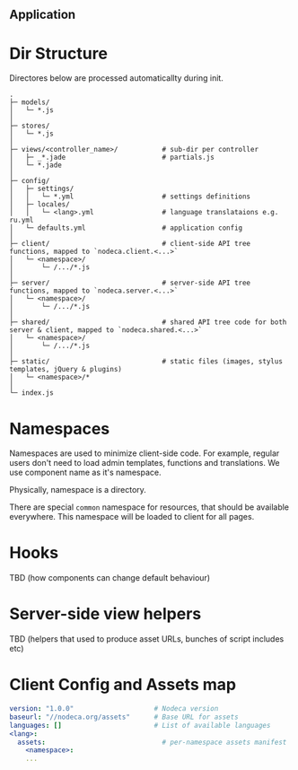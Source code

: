 Application
-----------


Dir Structure
=============

Directores below are processed automaticallty during init.

```
.
├─ models/
│   └─ *.js
│
├─ stores/
│   └─ *.js
│
├─ views/<controller_name>/           # sub-dir per controller
│   ├─ _*.jade                        # partials.js
│   └─ *.jade
│
├─ config/
│   ├─ settings/
│   │   └─ *.yml                      # settings definitions
│   ├─ locales/
│   │   └─ <lang>.yml                 # language translataions e.g. ru.yml
│   └─ defaults.yml                   # application config
│
├─ client/                            # client-side API tree functions, mapped to `nodeca.client.<...>`
│   └─ <namespace>/
│       └─ /.../*.js
│
├─ server/                            # server-side API tree functions, mapped to `nodeca.server.<...>`
│   └─ <namespace>/
│       └─ /.../*.js
│
├─ shared/                            # shared API tree code for both server & client, mapped to `nodeca.shared.<...>`
│   └─ <namespace>/
│       └─ /.../*.js
│
├─ static/                            # static files (images, stylus templates, jQuery & plugins)
│   └─ <namespace>/*
│
└─ index.js
```


Namespaces
==========

Namespaces are used to minimize client-side code. For example, regular users don't need
to load admin templates, functions and translations. We use component name as it's namespace.

Physically, namespace is a directory.

There are special `common` namespace for resources, that should be available everywhere.
This namespace will be loaded to client for all pages.


Hooks
=====

TBD (how components can change default behaviour)


Server-side view helpers
========================

TBD (helpers that used to produce asset URLs, bunches of script includes etc)


Client Config and Assets map
============================

``` yaml
version: "1.0.0"                    # Nodeca version
baseurl: "//nodeca.org/assets"      # Base URL for assets
languages: []                       # List of available languages
<lang>:
  assets:                             # per-namespace assets manifest
    <namespace>:
    ...
```
